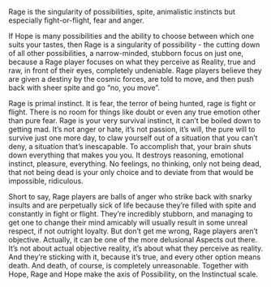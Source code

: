 Rage is the singularity of possibilities, spite, animalistic instincts but especially fight-or-flight, fear and anger.

If Hope is many possibilities and the ability to choose between which one suits your tastes, then Rage is a singularity of possibility - the cutting down of all other possibilities, a narrow-minded, stubborn focus on just one, because a Rage player focuses on what they perceive as Reality, true and raw, in front of their eyes, completely undeniable. Rage players believe they are given a destiny by the cosmic forces, are told to move, and then push back with sheer spite and go “no, you move”.

Rage is primal instinct. It is fear, the terror of being hunted, rage is fight or flight. There is no room for things like doubt or even any true emotion other than pure fear. Rage is your very survival instinct, it can’t be boiled down to getting mad. It’s not anger or hate, it’s not passion, it’s will, the pure will to survive just one more day, to claw yourself out of a situation that you can’t deny, a situation that’s inescapable. To accomplish that, your brain shuts down everything that makes you you. It destroys reasoning, emotional instinct, pleasure, everything. No feelings, no thinking, only not being dead, that not being dead is your only choice and to deviate from that would be impossible, ridiculous. 

Short to say, Rage players are balls of anger who strike back with snarky insults and are perpetually sick of life because they’re filled with spite and constantly in fight or flight. They’re incredibly stubborn, and managing to get one to change their mind amicably will usually result in some unreal respect, if not outright loyalty. But don’t get me wrong, Rage players aren’t objective. Actually, it can be one of the more delusional Aspects out there. It’s not about actual objective reality, it’s about what they perceive as reality. And they’re sticking with it, because it’s true, and every other option means death.
And death, of course, is completely unreasonable.
Together with Hope, Rage and Hope make the axis of Possibility, on the Instinctual scale.
